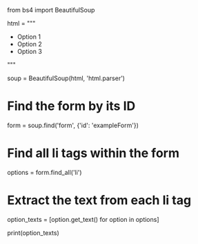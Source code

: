 from bs4 import BeautifulSoup

html = """
<form id="exampleForm">
    <ul>
        <li>Option 1</li>
        <li>Option 2</li>
        <li>Option 3</li>
    </ul>
</form>
"""

soup = BeautifulSoup(html, 'html.parser')

# Find the form by its ID
form = soup.find('form', {'id': 'exampleForm'})

# Find all li tags within the form
options = form.find_all('li')

# Extract the text from each li tag
option_texts = [option.get_text() for option in options]

print(option_texts)
